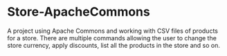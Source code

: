 # Store-ApacheCommons
A project using Apache Commons and working with CSV files of products for a store. There are multiple commands allowing the user to change the store currency, apply discounts, list all the products in the store and so on. 
